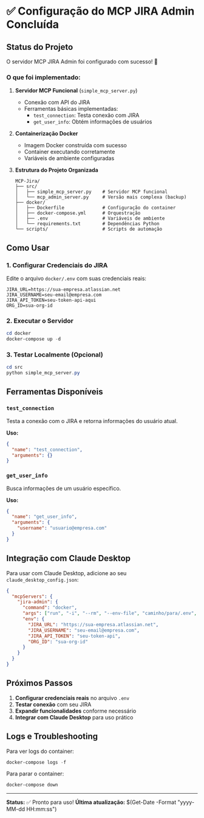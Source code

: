 # ✅ Configuração do MCP JIRA Admin Concluída

## Status do Projeto

O servidor MCP JIRA Admin foi configurado com sucesso! 🎉

### O que foi implementado:

1. **Servidor MCP Funcional** (`simple_mcp_server.py`)
   - Conexão com API do JIRA
   - Ferramentas básicas implementadas:
     - `test_connection`: Testa conexão com JIRA
     - `get_user_info`: Obtém informações de usuários

2. **Containerização Docker**
   - Imagem Docker construída com sucesso
   - Container executando corretamente
   - Variáveis de ambiente configuradas

3. **Estrutura do Projeto Organizada**
   ```
   MCP-Jira/
   ├── src/
   │   ├── simple_mcp_server.py    # Servidor MCP funcional
   │   └── mcp_admin_server.py     # Versão mais complexa (backup)
   ├── docker/
   │   ├── Dockerfile              # Configuração do container
   │   ├── docker-compose.yml      # Orquestração
   │   ├── .env                    # Variáveis de ambiente
   │   └── requirements.txt        # Dependências Python
   └── scripts/                    # Scripts de automação
   ```

## Como Usar

### 1. Configurar Credenciais do JIRA

Edite o arquivo `docker/.env` com suas credenciais reais:

```env
JIRA_URL=https://sua-empresa.atlassian.net
JIRA_USERNAME=seu-email@empresa.com
JIRA_API_TOKEN=seu-token-api-aqui
ORG_ID=sua-org-id
```

### 2. Executar o Servidor

```powershell
cd docker
docker-compose up -d
```

### 3. Testar Localmente (Opcional)

```powershell
cd src
python simple_mcp_server.py
```

## Ferramentas Disponíveis

### `test_connection`
Testa a conexão com o JIRA e retorna informações do usuário atual.

**Uso:**
```json
{
  "name": "test_connection",
  "arguments": {}
}
```

### `get_user_info`
Busca informações de um usuário específico.

**Uso:**
```json
{
  "name": "get_user_info",
  "arguments": {
    "username": "usuario@empresa.com"
  }
}
```

## Integração com Claude Desktop

Para usar com Claude Desktop, adicione ao seu `claude_desktop_config.json`:

```json
{
  "mcpServers": {
    "jira-admin": {
      "command": "docker",
      "args": ["run", "-i", "--rm", "--env-file", "caminho/para/.env", "docker-mcp-jira-admin"],
      "env": {
        "JIRA_URL": "https://sua-empresa.atlassian.net",
        "JIRA_USERNAME": "seu-email@empresa.com",
        "JIRA_API_TOKEN": "seu-token-api",
        "ORG_ID": "sua-org-id"
      }
    }
  }
}
```

## Próximos Passos

1. **Configurar credenciais reais** no arquivo `.env`
2. **Testar conexão** com seu JIRA
3. **Expandir funcionalidades** conforme necessário
4. **Integrar com Claude Desktop** para uso prático

## Logs e Troubleshooting

Para ver logs do container:
```powershell
docker-compose logs -f
```

Para parar o container:
```powershell
docker-compose down
```

---

**Status:** ✅ Pronto para uso!
**Última atualização:** $(Get-Date -Format "yyyy-MM-dd HH:mm:ss")